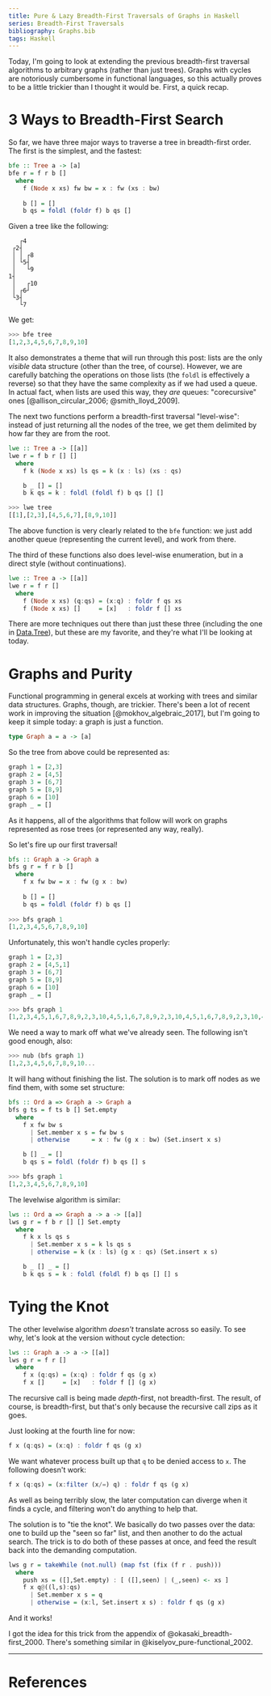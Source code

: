 ```yaml
---
title: Pure & Lazy Breadth-First Traversals of Graphs in Haskell
series: Breadth-First Traversals
bibliography: Graphs.bib
tags: Haskell
---
```


Today, I'm going to look at extending the previous breadth-first traversal
algorithms to arbitrary graphs (rather than just trees). Graphs with cycles are
notoriously cumbersome in functional languages, so this actually proves to be a
little trickier than I thought it would be. First, a quick recap.

# 3 Ways to Breadth-First Search

So far, we have three major ways to traverse a tree in breadth-first order. The
first is the simplest, and the fastest:

```haskell
bfe :: Tree a -> [a]
bfe r = f r b []
  where
    f (Node x xs) fw bw = x : fw (xs : bw)
  
    b [] = []
    b qs = foldl (foldr f) b qs []
```

Given a tree like the following:

```
   ┌4
 ┌2┤
 │ │ ┌8
 │ └5┤
 │   └9
1┤
 │   ┌10
 │ ┌6┘
 └3┤
   └7
```

We get:

```haskell
>>> bfe tree
[1,2,3,4,5,6,7,8,9,10]
```


It also demonstrates a theme that will run through this post: lists are the only
*visible* data structure (other than the tree, of course). However, we are
carefully batching the operations on those lists (the `foldl` is effectively a
reverse) so that they have the same complexity as if we had used a queue. In
actual fact, when lists are used this way, they *are* queues: "corecursive"
ones [@allison_circular_2006; @smith_lloyd_2009].

The next two functions perform a breadth-first traversal "level-wise": instead
of just returning all the nodes of the tree, we get them delimited by how far
they are from the root.

```haskell
lwe :: Tree a -> [[a]]
lwe r = f b r [] []
  where
    f k (Node x xs) ls qs = k (x : ls) (xs : qs)

    b _ [] = []
    b k qs = k : foldl (foldl f) b qs [] []

>>> lwe tree
[[1],[2,3],[4,5,6,7],[8,9,10]]
```

The above function is very clearly related to the `bfe` function: we just add
another queue (representing the current level), and work from there.

The third of these functions also does level-wise enumeration, but in a direct
style (without continuations).

```haskell
lwe :: Tree a -> [[a]]
lwe r = f r []
  where
    f (Node x xs) (q:qs) = (x:q) : foldr f qs xs
    f (Node x xs) []     = [x]   : foldr f [] xs
```

There are more techniques out there than just these three (including the one in
[Data.Tree](http://hackage.haskell.org/package/containers-0.6.0.1/docs/Data-Tree.html#v:levels)),
but these are my favorite, and they're what I'll be looking at today.

# Graphs and Purity

Functional programming in general excels at working with trees and similar data
structures. Graphs, though, are trickier. There's been a lot of recent work in
improving the situation [@mokhov_algebraic_2017], but I'm going to keep it
simple today: a graph is just a function.

```haskell
type Graph a = a -> [a]
```

So the tree from above could be represented as:

```haskell
graph 1 = [2,3]
graph 2 = [4,5]
graph 3 = [6,7]
graph 5 = [8,9]
graph 6 = [10]
graph _ = []
```

As it happens, all of the algorithms that follow will work on graphs represented
as rose trees (or represented any way, really).

So let's fire up our first traversal!

```haskell
bfs :: Graph a -> Graph a
bfs g r = f r b []
  where
    f x fw bw = x : fw (g x : bw)
  
    b [] = []
    b qs = foldl (foldr f) b qs []
    
>>> bfs graph 1
[1,2,3,4,5,6,7,8,9,10]
```

Unfortunately, this won't handle cycles properly:

```haskell
graph 1 = [2,3]
graph 2 = [4,5,1]
graph 3 = [6,7]
graph 5 = [8,9]
graph 6 = [10]
graph _ = []

>>> bfs graph 1
[1,2,3,4,5,1,6,7,8,9,2,3,10,4,5,1,6,7,8,9,2,3,10,4,5,1,6,7,8,9,2,3,10,4,5...
```

We need a way to mark off what we've already seen. The following isn't good
enough, also:

```haskell
>>> nub (bfs graph 1)
[1,2,3,4,5,6,7,8,9,10...
```

It will hang without finishing the list. The solution is to mark off nodes as we
find them, with some set structure:

```haskell
bfs :: Ord a => Graph a -> Graph a
bfs g ts = f ts b [] Set.empty
  where
    f x fw bw s
      | Set.member x s = fw bw s
      | otherwise      = x : fw (g x : bw) (Set.insert x s)

    b [] _ = []
    b qs s = foldl (foldr f) b qs [] s

>>> bfs graph 1
[1,2,3,4,5,6,7,8,9,10]
```

The levelwise algorithm is similar:

```haskell
lws :: Ord a => Graph a -> a -> [[a]] 
lws g r = f b r [] [] Set.empty
  where
    f k x ls qs s
      | Set.member x s = k ls qs s
      | otherwise = k (x : ls) (g x : qs) (Set.insert x s)

    b _ [] _ = []
    b k qs s = k : foldl (foldl f) b qs [] [] s
```

# Tying the Knot

The other levelwise algorithm *doesn't* translate across so easily. To see why,
let's look at the version without cycle detection:

```haskell
lws :: Graph a -> a -> [[a]]
lws g r = f r []
  where
    f x (q:qs) = (x:q) : foldr f qs (g x)
    f x []     = [x]   : foldr f [] (g x)
```

The recursive call is being made *depth*-first, not breadth-first. The result,
of course, is breadth-first, but that's only because the recursive call zips as
it goes.

Just looking at the fourth line for now:

```haskell
f x (q:qs) = (x:q) : foldr f qs (g x)
```

We want whatever process built up that `q` to be denied access to `x`. The
following doesn't work:

```haskell
f x (q:qs) = (x:filter (x/=) q) : foldr f qs (g x)
```

As well as being terribly slow, the later computation can diverge when it finds
a cycle, and filtering won't do anything to help that.

The solution is to "tie the knot". We basically do two passes over the data: one
to build up the "seen so far" list, and then another to do the actual search.
The trick is to do both of these passes at once, and feed the result back into
the demanding computation. 

```haskell
lws g r = takeWhile (not.null) (map fst (fix (f r . push)))
  where
    push xs = ([],Set.empty) : [ ([],seen) | (_,seen) <- xs ]
    f x q@((l,s):qs)
      | Set.member x s = q
      | otherwise = (x:l, Set.insert x s) : foldr f qs (g x)
```

And it works!

I got the idea for this trick from the appendix of
@okasaki_breadth-first_2000. There's something similar in
@kiselyov_pure-functional_2002.

-------
 
# References
